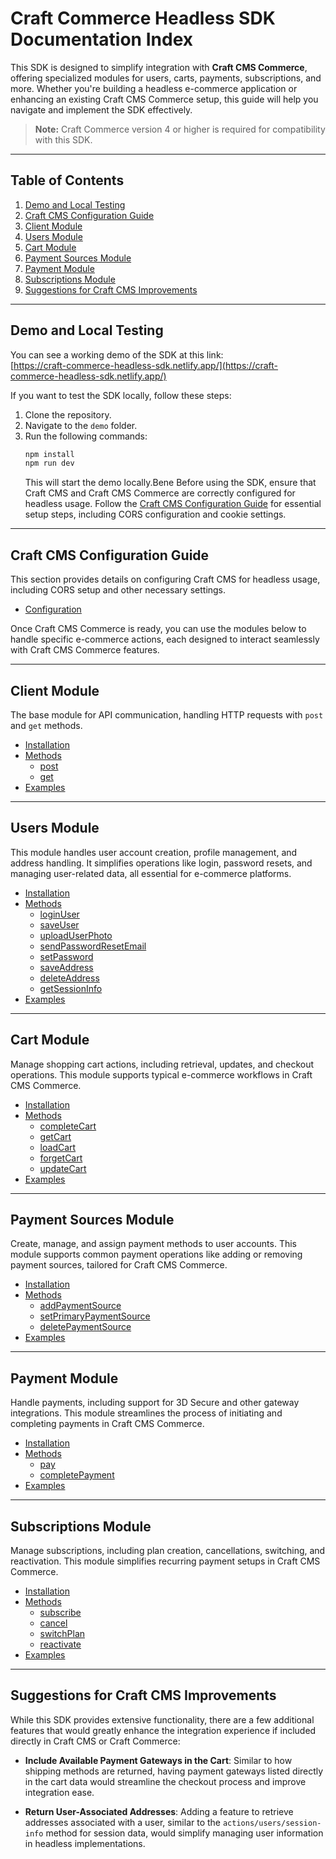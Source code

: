 # Craft Commerce Headless SDK Documentation Index

This SDK is designed to simplify integration with **Craft CMS Commerce**, offering specialized modules for users, carts, payments, subscriptions, and more. Whether you're building a headless e-commerce application or enhancing an existing Craft CMS Commerce setup, this guide will help you navigate and implement the SDK effectively.

> **Note:** Craft Commerce version 4 or higher is required for compatibility with this SDK.

---

## Table of Contents

1. [Demo and Local Testing](#demo-and-local-testing)
2. [Craft CMS Configuration Guide](#craft-cms-configuration-guide)
3. [Client Module](#client-module)
4. [Users Module](#users-module)
5. [Cart Module](#cart-module)
6. [Payment Sources Module](#payment-sources-module)
7. [Payment Module](#payment-module)
8. [Subscriptions Module](#subscriptions-module)
9. [Suggestions for Craft CMS Improvements](#suggestions-for-craft-cms-improvements)

---

## Demo and Local Testing

You can see a working demo of the SDK at this link:  
[https://craft-commerce-headless-sdk.netlify.app/](https://craft-commerce-headless-sdk.netlify.app/)

If you want to test the SDK locally, follow these steps:
1. Clone the repository.
2. Navigate to the `demo` folder.
3. Run the following commands:
   ```bash
   npm install
   npm run dev
   ```
   This will start the demo locally.Bene Before using the SDK, ensure that Craft CMS and Craft CMS Commerce are correctly configured for headless usage. Follow the [Craft CMS Configuration Guide](./doc/CONFIGURATION.md) for essential setup steps, including CORS configuration and cookie settings.

---

## Craft CMS Configuration Guide

This section provides details on configuring Craft CMS for headless usage, including CORS setup and other necessary settings.

- [Configuration](./doc/CONFIGURATION.md)

Once Craft CMS Commerce is ready, you can use the modules below to handle specific e-commerce actions, each designed to interact seamlessly with Craft CMS Commerce features.

---

## Client Module

The base module for API communication, handling HTTP requests with `post` and `get` methods.

- [Installation](./doc/CLIENT.md#installation)
- [Methods](./doc/CLIENT.md#methods)
  - [post](./doc/CLIENT.md#post)
  - [get](./doc/CLIENT.md#get)
- [Examples](./doc/CLIENT.md#examples)

---

## Users Module

This module handles user account creation, profile management, and address handling. It simplifies operations like login, password resets, and managing user-related data, all essential for e-commerce platforms.

- [Installation](./doc/USERS.md#installation)
- [Methods](./doc/USERS.md#methods)
  - [loginUser](./doc/USERS.md#loginuser)
  - [saveUser](./doc/USERS.md#saveuser)
  - [uploadUserPhoto](./doc/USERS.md#uploaduserphoto)
  - [sendPasswordResetEmail](./doc/USERS.md#sendpasswordresetemail)
  - [setPassword](./doc/USERS.md#setpassword)
  - [saveAddress](./doc/USERS.md#saveaddress)
  - [deleteAddress](./doc/USERS.md#deleteaddress)
  - [getSessionInfo](./doc/USERS.md#getsessioninfo)
- [Examples](./doc/USERS.md#examples)

---

## Cart Module

Manage shopping cart actions, including retrieval, updates, and checkout operations. This module supports typical e-commerce workflows in Craft CMS Commerce.

- [Installation](./doc/CART.md#installation)
- [Methods](./doc/CART.md#methods)
  - [completeCart](./doc/CART.md#completecart)
  - [getCart](./doc/CART.md#getcart)
  - [loadCart](./doc/CART.md#loadcart)
  - [forgetCart](./doc/CART.md#forgetcart)
  - [updateCart](./doc/CART.md#updatecart)
- [Examples](./doc/CART.md#examples)

---

## Payment Sources Module

Create, manage, and assign payment methods to user accounts. This module supports common payment operations like adding or removing payment sources, tailored for Craft CMS Commerce.

- [Installation](./doc/PAYMENT_SOURCES.md#installation)
- [Methods](./doc/PAYMENT_SOURCES.md#methods)
  - [addPaymentSource](./doc/PAYMENT_SOURCES.md#addpaymentsource)
  - [setPrimaryPaymentSource](./doc/PAYMENT_SOURCES.md#setprimarypaymentsource)
  - [deletePaymentSource](./doc/PAYMENT_SOURCES.md#deletepaymentsource)
- [Examples](./doc/PAYMENT_SOURCES.md#examples)

---

## Payment Module

Handle payments, including support for 3D Secure and other gateway integrations. This module streamlines the process of initiating and completing payments in Craft CMS Commerce.

- [Installation](./doc/PAYMENT.md#installation)
- [Methods](./doc/PAYMENT.md#methods)
  - [pay](./doc/PAYMENT.md#pay)
  - [completePayment](./doc/PAYMENT.md#completepayment)
- [Examples](./doc/PAYMENT.md#examples)

---

## Subscriptions Module

Manage subscriptions, including plan creation, cancellations, switching, and reactivation. This module simplifies recurring payment setups in Craft CMS Commerce.

- [Installation](./doc/SUBSCRIPTIONS.md#installation)
- [Methods](./doc/SUBSCRIPTIONS.md#methods)
  - [subscribe](./doc/SUBSCRIPTIONS.md#subscribe)
  - [cancel](./doc/SUBSCRIPTIONS.md#cancel)
  - [switchPlan](./doc/SUBSCRIPTIONS.md#switchplan)
  - [reactivate](./doc/SUBSCRIPTIONS.md#reactivate)
- [Examples](./doc/SUBSCRIPTIONS.md#examples)

---

## Suggestions for Craft CMS Improvements

While this SDK provides extensive functionality, there are a few additional features that would greatly enhance the integration experience if included directly in Craft CMS or Craft Commerce:

- **Include Available Payment Gateways in the Cart**: Similar to how shipping methods are returned, having payment gateways listed directly in the cart data would streamline the checkout process and improve integration ease.

- **Return User-Associated Addresses**: Adding a feature to retrieve addresses associated with a user, similar to the `actions/users/session-info` method for session data, would simplify managing user information in headless implementations.
